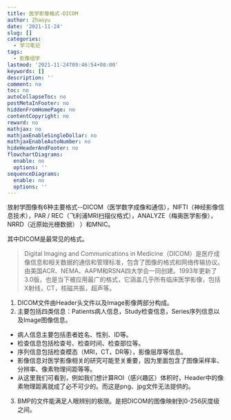 ```yaml
---
title: 医学影像格式-DICOM
author: Zhaoyu
date: '2021-11-24'
slug: []
categories:
  - 学习笔记
tags:
  - 影像组学
lastmod: '2021-11-24T09:46:54+08:00'
keywords: []
description: ''
comment: no
toc: no
autoCollapseToc: no
postMetaInFooter: no
hiddenFromHomePage: no
contentCopyright: no
reward: no
mathjax: no
mathjaxEnableSingleDollar: no
mathjaxEnableAutoNumber: no
hideHeaderAndFooter: no
flowchartDiagrams:
  enable: no
  options: ''
sequenceDiagrams:
  enable: no
  options: ''
---
```

放射学图像有6种主要格式--DICOM（医学数字成像和通信），NIFTI（神经影像信息技术），PAR / REC（飞利浦MRI扫描仪格式），ANALYZE（梅奥医学影像），NRRD（近原始光栅数据） ）和MNIC。

其中DICOM是最常见的格式。

> Digital Imaging and Communications in Medicine（DICOM）是医疗成像信息和相关数据的通信和管理标准，包含了图像的格式和网络传输协议。由美国ACR、NEMA、AAPM和RSNA四大学会一同创建。1993年更新了3.0版，也是当下被应用最广的格式，它涵盖几乎所有临床医学影像，包括X射线，CT，核磁共振，超声等。
 1. DICOM文件由Header头文件以及Image影像两部分构成。
 2. 主要包括四类信息：Patients病人信息，Study检查信息，Series序列信息以及Image图像信息。  
  - 病人信息主要包括患者姓名、性别、ID等。  	
  - 检查信息包括检查号、检查时间、检查部位等。  
  - 序列信息包括检查模态（MRI，CT，DR等），影像层厚等信息。  
  - 影像信息对医学影像相关的研究可能至关重要，因为里面包含了图像采样率、分辨率、像素物理间距等等。  
  - 从这里我们可看到，例如我们想计算ROI（感兴趣区）体积时，Header中的像素物理距离就成了必不可少的。而这是png、jpg文件无法提供的。
3. BMP的文件能满足人眼辨别的极限。是把DICOM的图像映射到0-256灰度级之间。


